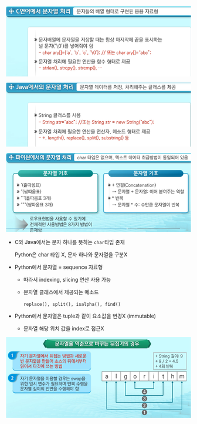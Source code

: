 ![image-20210717162836000](01.%EB%AC%B8%EC%9E%90%EC%97%B4.assets/image-20210717162836000.png)

![image-20210717162918796](01.%EB%AC%B8%EC%9E%90%EC%97%B4.assets/image-20210717162918796.png)

![image-20210717163104337](01.%EB%AC%B8%EC%9E%90%EC%97%B4.assets/image-20210717163104337.png)

- C와 Java에서는 문자 하나를 뜻하는 `char`타입 존재

  Python은 char 타입 X, 문자 하나와 문자열을 구분X

- Python에서 문자열 = sequence 자료형

  - 따라서 indexing, slicing 연산 사용 가능

  - 문자열 클래스에서 제공되는 메소드

    `replace(), split(), isalpha(), find()`

- Python에서 문자열은 tuple과 같이 요소값을 변경X (immutable)

  - 문자열 해당 위치 값을 index로 접근X

![image-20210717164046105](01.%EB%AC%B8%EC%9E%90%EC%97%B4.assets/image-20210717164046105.png)
